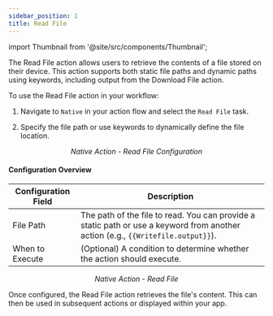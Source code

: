 ```yaml
---
sidebar_position: 1
title: Read File
---
```


import Thumbnail from '@site/src/components/Thumbnail';

The Read File action allows users to retrieve the contents of a file stored on their device. This action supports both static file paths and dynamic paths using keywords, including output from the Download File action.



To use the Read File action in your workflow:  

1. Navigate to `Native` in your action flow and select the `Read File` task.  

2. Specify the file path or use keywords to dynamically define the file location.  

<figure>
<Thumbnail src="/img/reference/actionflow-blocks/read-file/read-file.png" alt="Read File Action" />
<figcaption align='center'><i>Native Action - Read File Configuration</i></figcaption>
</figure>


#### Configuration Overview  

| Configuration Field | Description                                                                                  |
|---------------------|----------------------------------------------------------------------------------------------|
| File Path       | The path of the file to read. You can provide a static path or use a keyword from another action (e.g., `{{Writefile.output}}`). | 
| When to Execute | (Optional) A condition to determine whether the action should execute.                        | 

<figure>
<Thumbnail src="/img/reference/actionflow-blocks/read-file/read-file-config.png" alt="Read File Action" />
<figcaption align='center'><i>Native Action - Read File</i></figcaption>
</figure>

Once configured, the Read File action retrieves the file's content. This can then be used in subsequent actions or displayed within your app.  


